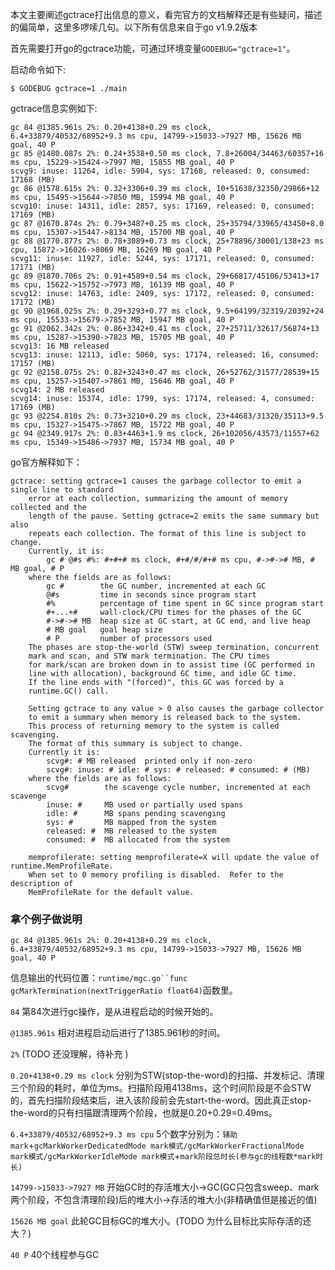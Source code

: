 本文主要阐述gctrace打出信息的意义，看完官方的文档解释还是有些疑问，描述的偏简单，这里多啰嗦几句。以下所有信息来自于go v1.9.2版本

首先需要打开go的gctrace功能，可通过环境变量`GODEBUG="gctrace=1"`。

启动命令如下:

```
$ GODEBUG gctrace=1 ./main
```

gctrace信息实例如下:

```
gc 84 @1385.961s 2%: 0.20+4138+0.29 ms clock, 6.4+33879/40532/68952+9.3 ms cpu, 14799->15033->7927 MB, 15626 MB goal, 40 P
gc 85 @1480.087s 2%: 0.24+3538+0.50 ms clock, 7.8+26004/34463/60357+16 ms cpu, 15229->15424->7997 MB, 15855 MB goal, 40 P
scvg9: inuse: 11264, idle: 5904, sys: 17168, released: 0, consumed: 17168 (MB)
gc 86 @1578.615s 2%: 0.32+3306+0.39 ms clock, 10+51638/32350/29866+12 ms cpu, 15495->15644->7850 MB, 15994 MB goal, 40 P
scvg10: inuse: 14311, idle: 2857, sys: 17169, released: 0, consumed: 17169 (MB)
gc 87 @1670.874s 2%: 0.79+3487+0.25 ms clock, 25+35794/33965/43450+8.0 ms cpu, 15307->15447->8134 MB, 15700 MB goal, 40 P
gc 88 @1770.877s 2%: 0.78+3089+0.73 ms clock, 25+78896/30001/138+23 ms cpu, 15872->16026->8069 MB, 16269 MB goal, 40 P
scvg11: inuse: 11927, idle: 5244, sys: 17171, released: 0, consumed: 17171 (MB)
gc 89 @1870.706s 2%: 0.91+4589+0.54 ms clock, 29+66817/45106/53413+17 ms cpu, 15622->15752->7973 MB, 16139 MB goal, 40 P
scvg12: inuse: 14763, idle: 2409, sys: 17172, released: 0, consumed: 17172 (MB)
gc 90 @1968.025s 2%: 0.29+3293+0.77 ms clock, 9.5+64199/32319/20392+24 ms cpu, 15533->15679->7852 MB, 15947 MB goal, 40 P
gc 91 @2062.342s 2%: 0.86+3342+0.41 ms clock, 27+25711/32617/56874+13 ms cpu, 15287->15390->7823 MB, 15705 MB goal, 40 P
scvg13: 16 MB released
scvg13: inuse: 12113, idle: 5060, sys: 17174, released: 16, consumed: 17157 (MB)
gc 92 @2158.075s 2%: 0.82+3243+0.47 ms clock, 26+52762/31577/28539+15 ms cpu, 15257->15407->7861 MB, 15646 MB goal, 40 P
scvg14: 2 MB released
scvg14: inuse: 15374, idle: 1799, sys: 17174, released: 4, consumed: 17169 (MB)
gc 93 @2254.810s 2%: 0.73+3210+0.29 ms clock, 23+44683/31320/35113+9.5 ms cpu, 15327->15475->7867 MB, 15722 MB goal, 40 P
gc 94 @2349.917s 2%: 0.83+4463+1.9 ms clock, 26+102056/43573/11557+62 ms cpu, 15349->15486->7937 MB, 15734 MB goal, 40 P
```

go官方解释如下：

```
gctrace: setting gctrace=1 causes the garbage collector to emit a single line to standard
	error at each collection, summarizing the amount of memory collected and the
	length of the pause. Setting gctrace=2 emits the same summary but also
	repeats each collection. The format of this line is subject to change.
	Currently, it is:
		gc # @#s #%: #+#+# ms clock, #+#/#/#+# ms cpu, #->#-># MB, # MB goal, # P
	where the fields are as follows:
		gc #        the GC number, incremented at each GC
		@#s         time in seconds since program start
		#%          percentage of time spent in GC since program start
		#+...+#     wall-clock/CPU times for the phases of the GC
		#->#-># MB  heap size at GC start, at GC end, and live heap
		# MB goal   goal heap size
		# P         number of processors used
	The phases are stop-the-world (STW) sweep termination, concurrent
	mark and scan, and STW mark termination. The CPU times
	for mark/scan are broken down in to assist time (GC performed in
	line with allocation), background GC time, and idle GC time.
	If the line ends with "(forced)", this GC was forced by a
	runtime.GC() call.

	Setting gctrace to any value > 0 also causes the garbage collector
	to emit a summary when memory is released back to the system.
	This process of returning memory to the system is called scavenging.
	The format of this summary is subject to change.
	Currently it is:
		scvg#: # MB released  printed only if non-zero
		scvg#: inuse: # idle: # sys: # released: # consumed: # (MB)
	where the fields are as follows:
		scvg#        the scavenge cycle number, incremented at each scavenge
		inuse: #     MB used or partially used spans
		idle: #      MB spans pending scavenging
		sys: #       MB mapped from the system
		released: #  MB released to the system
		consumed: #  MB allocated from the system

	memprofilerate: setting memprofilerate=X will update the value of runtime.MemProfileRate.
	When set to 0 memory profiling is disabled.  Refer to the description of
	MemProfileRate for the default value.
```

### 拿个例子做说明

```
gc 84 @1385.961s 2%: 0.20+4138+0.29 ms clock, 6.4+33879/40532/68952+9.3 ms cpu, 14799->15033->7927 MB, 15626 MB goal, 40 P
```
信息输出的代码位置：`runtime/mgc.go``func gcMarkTermination(nextTriggerRatio float64)`函数里。

`84` 第84次进行gc操作，是从进程启动的时候开始的。

`@1385.961s` 相对进程启动后进行了1385.961秒的时间。

`2%` (TODO 还没理解，待补充 )

`0.20+4138+0.29 ms clock` 分别为STW(stop-the-word)的扫描、并发标记、清理三个阶段的耗时，单位为ms。扫描阶段用4138ms，这个时间阶段是不会STW的，首先扫描阶段结束后，进入该阶段前会先start-the-word。因此真正stop-the-word的只有扫描跟清理两个阶段，也就是0.20+0.29=0.49ms。

`6.4+33879/40532/68952+9.3 ms cpu` 5个数字分别为：`辅助mark`+`gcMarkWorkerDedicatedMode mark模式/gcMarkWorkerFractionalMode mark模式/gcMarkWorkerIdleMode mark模式`+`mark阶段总时长(参与gc的线程数*mark时长)`

`14799->15033->7927 MB` 开始GC时的存活堆大小->GC(GC只包含sweep、mark两个阶段，不包含清理阶段)后的堆大小->存活的堆大小(非精确值但是接近的值)

`15626 MB goal` 此轮GC目标GC的堆大小。(TODO 为什么目标比实际存活的还大？)

`40 P` 40个线程参与GC

